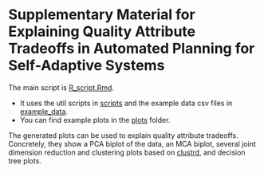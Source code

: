 # Supplementary Material for Explaining Quality Attribute Tradeoffs in Automated Planning for Self-Adaptive Systems

The main script is [R_script.Rmd](R_script.Rmd).
* It uses the util scripts in [scripts](/scripts) and the example data csv files in [example_data](/example_data).
* You can find example plots in the [plots](/plots) folder.

The generated plots can be used to explain quality attribute tradeoffs. 
Concretely, they show a PCA biplot of the data, an MCA biplot, several joint dimension reduction and clustering plots based on [clustrd](https://github.com/amarkos/clustrd), and decision tree plots.
